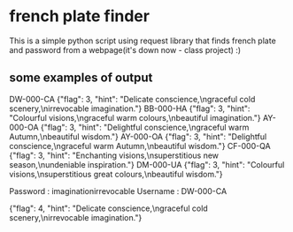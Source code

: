 # french plate finder

This is a simple python script using request library that finds french plate and password from a webpage(it's down now - class project) :)


## some examples of output

DW-000-CA
{"flag": 3, "hint": "Delicate conscience,\ngraceful cold scenery,\nirrevocable imagination."}
BB-000-HA
{"flag": 3, "hint": "Colourful visions,\ngraceful warm colours,\nbeautiful imagination."}
AY-000-OA
{"flag": 3, "hint": "Delightful conscience,\ngraceful warm Autumn,\nbeautiful wisdom."}
AY-000-OA
{"flag": 3, "hint": "Delightful conscience,\ngraceful warm Autumn,\nbeautiful wisdom."}
CF-000-QA
{"flag": 3, "hint": "Enchanting visions,\nsuperstitious new season,\nundeniable inspiration."}
DM-000-UA
{"flag": 3, "hint": "Colourful visions,\nsuperstitious great colours,\nbeautiful wisdom."}


Password : imaginationirrevocable
Username : DW-000-CA

{"flag": 4, "hint": "Delicate conscience,\ngraceful cold scenery,\nirrevocable imagination."}
